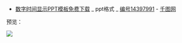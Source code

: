 ﻿- [数字时间显示PPT模板免费下载](https://www.58pic.com/newpic/14397991.html) _ ppt格式 _ [编号14397991](https://dl.58pic.com/14397991.html) - [千图网](https://www.58pic.com/)

预览：
<p><a href="https://www.58pic.com/newpic/14397991.html" title="数字时间显示PPT">
<img src="https://github.com/taoste/Hello-World/tree/master/Tools/PPT%E6%8A%95%E5%BD%B1%E6%BC%94%E7%A4%BA%E8%BE%85%E5%8A%A9%E5%B7%A5%E5%85%B7/数字时间显示PPT/center.jpg?raw=true"/></p>